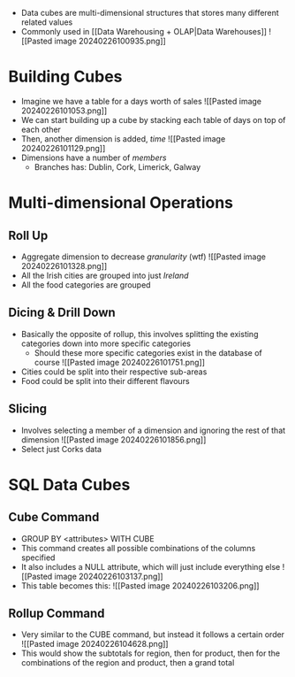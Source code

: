 - Data cubes are multi-dimensional structures that stores many different related values
- Commonly used in [[Data Warehousing + OLAP|Data Warehouses]]
![[Pasted image 20240226100935.png]]

# Building Cubes
- Imagine we have a table for a days worth of sales
![[Pasted image 20240226101053.png]]
- We can start building up a cube by stacking each table of days on top of each other
- Then, another dimension is added, *time* ![[Pasted image 20240226101129.png]]
- Dimensions have a number of *members* 
	- Branches has: Dublin, Cork, Limerick, Galway

# Multi-dimensional Operations

## Roll Up
- Aggregate dimension to decrease *granularity* (wtf)
![[Pasted image 20240226101328.png]]
- All the Irish cities are grouped into just *Ireland*
- All the food categories are grouped

## Dicing & Drill Down
- Basically the opposite of rollup, this involves splitting the existing categories down into more specific categories
	- Should these more specific categories exist in the database of course
![[Pasted image 20240226101751.png]]
- Cities could be split into their respective sub-areas
- Food could be split into their different flavours

## Slicing
- Involves selecting a member of a dimension and ignoring the rest of that dimension
![[Pasted image 20240226101856.png]]
- Select just Corks data


# SQL Data Cubes
## Cube Command
- GROUP BY \<attributes\> WITH CUBE
- This command creates all possible combinations of the columns specified
- It also includes a NULL attribute, which will just include everything else
![[Pasted image 20240226103137.png]]
- This table becomes this:
![[Pasted image 20240226103206.png]]

## Rollup Command
- Very similar to the CUBE command, but instead it follows a certain order
![[Pasted image 20240226104628.png]]
- This would show the subtotals for region, then for product, then for the combinations of the region and product, then a grand total
